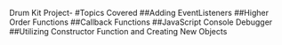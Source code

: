 Drum Kit Project-
#Topics Covered
##Adding EventListeners
##Higher Order Functions
##Callback Functions
##JavaScript Console Debugger
##Utilizing Constructor Function and Creating New Objects

